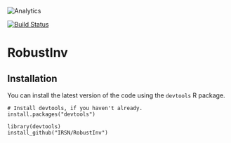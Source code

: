 
![Analytics](https://ga-beacon.appspot.com/UA-109580-20/RobustInv)

[![Build Status](https://travis-ci.org/IRSN/RobustInv.png)](https://travis-ci.org/IRSN/RobustInv)

# RobustInv

Installation
------------

You can install the latest version of the code using the `devtools` R package.

```
# Install devtools, if you haven't already.
install.packages("devtools")

library(devtools)
install_github("IRSN/RobustInv")
```
